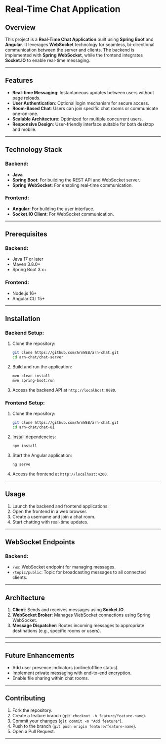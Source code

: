 # Real-Time Chat Application

## Overview

This project is a **Real-Time Chat Application** built using **Spring Boot** and **Angular**. It leverages **WebSocket** technology for seamless, bi-directional communication between the server and clients. The backend is implemented with **Spring WebSocket**, while the frontend integrates **Socket.IO** to enable real-time messaging.

---

## Features

- **Real-time Messaging**: Instantaneous updates between users without page reloads.
- **User Authentication**: Optional login mechanism for secure access.
- **Room-Based Chat**: Users can join specific chat rooms or communicate one-on-one.
- **Scalable Architecture**: Optimized for multiple concurrent users.
- **Responsive Design**: User-friendly interface suitable for both desktop and mobile.

---

## Technology Stack

### Backend:

- **Java**
- **Spring Boot**: For building the REST API and WebSocket server.
- **Spring WebSocket**: For enabling real-time communication.

### Frontend:

- **Angular**: For building the user interface.
- **Socket.IO Client**: For WebSocket communication.

---

## Prerequisites

### Backend:

- Java 17 or later
- Maven 3.8.0+
- Spring Boot 3.x+

### Frontend:

- Node.js 16+
- Angular CLI 15+

---

## Installation

### Backend Setup:

1. Clone the repository:
    
    ```bash
    git clone https://github.com/ArnWEB/arn-chat.git
    cd arn-chat/chat-server
    
    ```
    
2. Build and run the application:
    
    ```bash
    mvn clean install
    mvn spring-boot:run
    
    ```
    
3. Access the backend API at `http://localhost:8080`.

### Frontend Setup:

1. Clone the repository:
    
    ```bash
    git clone https://github.com/ArnWEB/arn-chat.git
    cd arn-chat/chat-ui
    
    ```
    
2. Install dependencies:
    
    ```bash
    npm install
    
    ```
    
3. Start the Angular application:
    
    ```bash
    ng serve
    
    ```
    
4. Access the frontend at `http://localhost:4200`.

---

## Usage

1. Launch the backend and frontend applications.
2. Open the frontend in a web browser.
3. Create a username and join a chat room.
4. Start chatting with real-time updates.

---

## WebSocket Endpoints

### Backend:

- `/ws`: WebSocket endpoint for managing messages.
- `/topic/public`: Topic for broadcasting messages to all connected clients.

---

## Architecture

1. **Client**: Sends and receives messages using **Socket.IO**.
2. **WebSocket Broker**: Manages WebSocket connections using Spring WebSocket.
3. **Message Dispatcher**: Routes incoming messages to appropriate destinations (e.g., specific rooms or users).

---

---

## Future Enhancements

- Add user presence indicators (online/offline status).
- Implement private messaging with end-to-end encryption.
- Enable file sharing within chat rooms.

---

## Contributing

1. Fork the repository.
2. Create a feature branch (`git checkout -b feature/feature-name`).
3. Commit your changes (`git commit -m "Add feature"`).
4. Push to the branch (`git push origin feature/feature-name`).
5. Open a Pull Request.

---